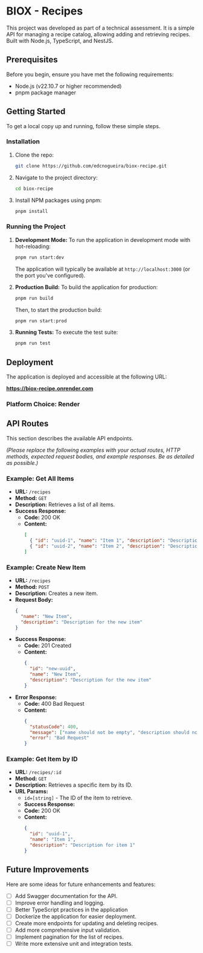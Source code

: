 # BIOX - Recipes

This project was developed as part of a technical assessment. It is a simple API for managing a recipe catalog, allowing adding and retrieving recipes. Built with Node.js, TypeScript, and NestJS.

## Prerequisites

Before you begin, ensure you have met the following requirements:
* Node.js (v22.10.7 or higher recommended)
* pnpm package manager

## Getting Started

To get a local copy up and running, follow these simple steps.

### Installation

1. Clone the repo:
   ```sh
   git clone https://github.com/edcnogueira/biox-recipe.git
   ```
2. Navigate to the project directory:
   ```sh
   cd biox-recipe
   ```
3. Install NPM packages using pnpm:
   ```sh
   pnpm install
   ```

### Running the Project

1.  **Development Mode:**
    To run the application in development mode with hot-reloading:
    ```sh
    pnpm run start:dev
    ```
    The application will typically be available at `http://localhost:3000` (or the port you've configured).

2.  **Production Build:**
    To build the application for production:
    ```sh
    pnpm run build
    ```
    Then, to start the production build:
    ```sh
    pnpm run start:prod
    ```

3.  **Running Tests:**
    To execute the test suite:
    ```sh
    pnpm run test
    ```

## Deployment

The application is deployed and accessible at the following URL:

**https://biox-recipe.onrender.com**

### Platform Choice: Render

## API Routes

This section describes the available API endpoints.

*(Please replace the following examples with your actual routes, HTTP methods, expected request bodies, and example responses. Be as detailed as possible.)*

### Example: Get All Items

*   **URL:** `/recipes`
*   **Method:** `GET`
*   **Description:** Retrieves a list of all items.
*   **Success Response:**
    *   **Code:** 200 OK
    *   **Content:**
        ```json
        [
          { "id": "uuid-1", "name": "Item 1", "description": "Description for item 1" },
          { "id": "uuid-2", "name": "Item 2", "description": "Description for item 2" }
        ]
        ```

### Example: Create New Item

*   **URL:** `/recipes`
*   **Method:** `POST`
*   **Description:** Creates a new item.
*   **Request Body:**
    ```json
    {
      "name": "New Item",
      "description": "Description for the new item"
    }
    ```
*   **Success Response:**
    *   **Code:** 201 Created
    *   **Content:**
        ```json
        {
          "id": "new-uuid",
          "name": "New Item",
          "description": "Description for the new item"
        }
        ```
*   **Error Response:**
    *   **Code:** 400 Bad Request
    *   **Content:**
        ```json
        {
          "statusCode": 400,
          "message": ["name should not be empty", "description should not be empty"],
          "error": "Bad Request"
        }
        ```

### Example: Get Item by ID
*   **URL:** `/recipes/:id`
*   **Method:** `GET`
*  **Description:** Retrieves a specific item by its ID.
*  **URL Params:**
   *   `id=[string]` - The ID of the item to retrieve.
   * **Success Response:**
    *   **Code:** 200 OK
    *   **Content:**
        ```json
        {
          "id": "uuid-1",
          "name": "Item 1",
          "description": "Description for item 1"
        }
        ```

## Future Improvements

Here are some ideas for future enhancements and features:

- [ ] Add Swagger documentation for the API.
- [ ] Improve error handling and logging.
- [ ] Better TypeScript practices in the application
- [ ] Dockerize the application for easier deployment.
- [ ] Create more endpoints for updating and deleting recipes.
- [ ] Add more comprehensive input validation.
- [ ] Implement pagination for the list of recipes.
- [ ] Write more extensive unit and integration tests.